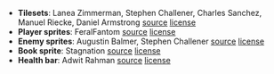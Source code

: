 - **Tilesets**: Lanea Zimmerman, Stephen Challener, Charles Sanchez, Manuel Riecke, Daniel Armstrong [source](<https://opengameart.org/content/liberated-pixel-cup-lpc-base-assets-sprites-map-tiles>) [license](https://creativecommons.org/licenses/by-sa/3.0/)
- **Player sprites**: FeralFantom [source](https://opengameart.org/content/feralfantoms-entry) [license](https://creativecommons.org/licenses/by-sa/3.0/)
- **Enemy sprites**: Augustin Balmer, Stephen Challener [source](https://opengameart.org/content/bosses-and-monsters-spritesheets-ars-notoria) [license](http://creativecommons.org/licenses/by/3.0/)
- **Book sprite**: Stagnation [source](https://opengameart.org/content/book-animation) [license](http://creativecommons.org/licenses/by/3.0/)
- **Health bar**: Adwit Rahman [source](https://opengameart.org/content/pixel-health-bar-asset-pack-2) [license](https://creativecommons.org/licenses/by/4.0/)
